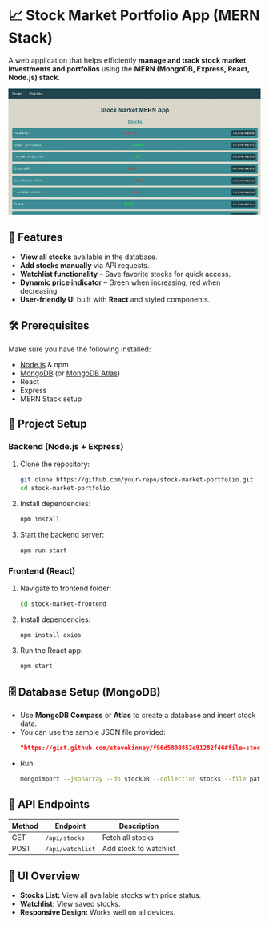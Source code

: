 # 📈 Stock Market Portfolio App (MERN Stack)

A web application that helps efficiently **manage and track stock market investments and portfolios** using the **MERN (MongoDB, Express, React, Node.js) stack**.

![alt text](image.png)

## 🚀 Features
- **View all stocks** available in the database.
- **Add stocks manually** via API requests.
- **Watchlist functionality** – Save favorite stocks for quick access.
- **Dynamic price indicator** – Green when increasing, red when decreasing.
- **User-friendly UI** built with **React** and styled components.

## 🛠️ Prerequisites
Make sure you have the following installed:
- [Node.js](https://nodejs.org/en/download/) & npm
- [MongoDB](https://www.mongodb.com/try/download/community) (or [MongoDB Atlas](https://www.mongodb.com/atlas))
- React
- Express
- MERN Stack setup

## 📌 Project Setup
### Backend (Node.js + Express)
1. Clone the repository:
   ```bash
   git clone https://github.com/your-repo/stock-market-portfolio.git
   cd stock-market-portfolio
   ```

2. Install dependencies:
   ```bash
   npm install
   ```

3. Start the backend server:
   ```bash
   npm run start
   ```

### Frontend (React)
1. Navigate to frontend folder:
   ```bash
   cd stock-market-frontend
   ```

2. Install dependencies:
   ```bash
   npm install axios
   ```

3. Run the React app:
   ```bash
   npm start
   ```

## 🗄️ Database Setup (MongoDB)
- Use **MongoDB Compass** or **Atlas** to create a database and insert stock data.
- You can use the sample JSON file provided:
  ```json
  "https://gist.github.com/stevekinney/f96d5800852e91282f46#file-stocks-json"
  ```
- Run:
  ```bash
  mongoimport --jsonArray --db stockDB --collection stocks --file path/to/stocks.json
  ```

## 🔗 API Endpoints
| Method | Endpoint          | Description |
|--------|------------------|-------------|
| GET    | `/api/stocks`    | Fetch all stocks |
| POST   | `/api/watchlist` | Add stock to watchlist |

## 🎨 UI Overview
- **Stocks List:** View all available stocks with price status.
- **Watchlist:** View saved stocks.
- **Responsive Design:** Works well on all devices.
